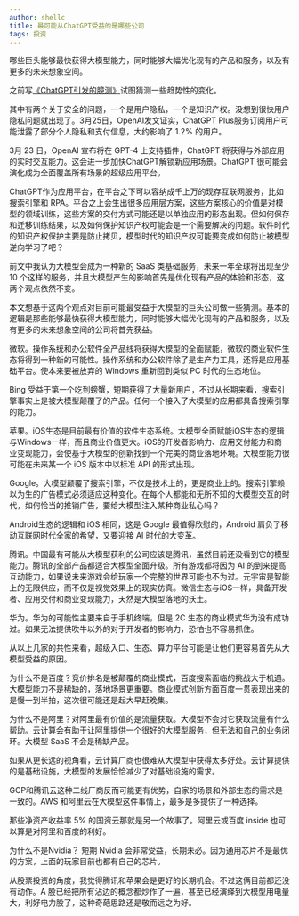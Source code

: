 ```yaml
---
author: shellc
title: 最可能从ChatGPT受益的是哪些公司
tags: 投资
---
```


哪些巨头能够最快获得大模型能力，同时能够大幅优化现有的产品和服务，以及有更多的未来想象空间。

<!--more-->

之前写[《ChatGPT引发的臆测》](https://shellc.cn/2023/03/18/ChatGPT%E5%BC%95%E5%8F%91%E7%9A%84%E8%87%86%E6%B5%8B.html)试图猜测一些趋势性的变化。

其中有两个关于安全的问题，一个是用户隐私，一个是知识产权。没想到很快用户隐私问题就出现了。3月25日，OpenAI发文证实，ChatGPT Plus服务订阅用户可能泄露了部分个人隐私和支付信息，大约影响了 1.2% 的用户。

3月 23 日，OpenAI 宣布将在 GPT-4 上支持插件，ChatGPT 将获得与外部应用的实时交互能力。这会进一步加快ChatGPT解锁新应用场景。ChatGPT 很可能会演化成为全面覆盖所有场景的超级应用平台。

ChatGPT作为应用平台，在平台之下可以容纳成千上万的现存互联网服务，比如搜索引擎和 RPA。平台之上会生出很多应用层方案，这些方案核心的价值是对模型的领域训练，这些方案的交付方式可能还是以单独应用的形态出现。但如何保存和迁移训练结果，以及如何保护知识产权可能会是一个需要解决的问题。软件时代的知识产权保护主要是防止拷贝，模型时代的知识产权可能要变成如何防止被模型逆向学习了吧？

前文中我认为大模型会成为一种新的 SaaS 类基础服务，未来一年全球将出现至少 10 个这样的服务，并且大模型产生的影响首先是优化现有产品的体验和形态，这两个观点依然不变。

本文想基于这两个观点对目前可能最受益于大模型的巨头公司做一些猜测。基本的逻辑是那些能够最快获得大模型能力，同时能够大幅优化现有的产品和服务，以及有更多的未来想象空间的公司将首先获益。

微软。操作系统和办公软件全产品线将获得大模型的全面赋能，微软的商业软件生态将得到一种新的可能性。操作系统和办公软件除了是生产力工具，还将是应用基础平台。使本来要被放弃的 Windows 重新回到类似 PC 时代的生态地位。

Bing 受益于第一个吃到螃蟹，短期获得了大量新用户，不过从长期来看，搜索引擎事实上是被大模型颠覆了的产品。任何一个接入了大模型的应用都具备搜索引擎的能力。

苹果。iOS生态是目前最有价值的软件生态系统。大模型全面赋能iOS生态的逻辑与Windows一样，而且商业价值更大。iOS的开发者影响力、应用交付能力和商业变现能力，会使基于大模型的创新找到一个完美的商业落地环境。大模型能力很可能在未来某一个 iOS 版本中以标准 API 的形式出现。

Google。大模型颠覆了搜索引擎，不仅是技术上的，更是商业上的。搜索引擎赖以为生的广告模式必须适应这种变化。在每个人都能和无所不知的大模型交互的时代，如何恰当的推销广告，要给大模型注入某种商业私心吗？

Android生态的逻辑和 iOS 相同，这是 Google 最值得欣慰的，Android 肩负了移动互联网时代全家的希望，又要迎接 AI 时代的大变革。

腾讯。中国最有可能从大模型获利的公司应该是腾讯，虽然目前还没看到它的模型能力。腾讯的全部产品都适合大模型全面升级。所有游戏都将因为 AI 的到来提高互动能力，如果说未来游戏会给玩家一个完整的世界可能也不为过。元宇宙是智能上的无限供应，而不仅是视觉效果上的现实仿真。微信生态与iOS一样，具备开发者、应用交付和商业变现能力，天然是大模型落地的沃土。

华为。华为的可能性主要来自于手机终端，但是 2C 生态的商业模式华为没有成功过。如果无法提供吹牛以外的对于开发者的影响力，恐怕也不容易抓住。

从以上几家的共性来看，超级入口、生态、算力平台可能是让他们更容易首先从大模型受益的原因。

为什么不是百度？竞价排名是被颠覆的商业模式，百度搜索面临的挑战大于机遇。大模型能力不是稀缺的，落地场景更重要。商业模式创新方面百度一贯表现出来的是慢一到半拍，这次很可能还是起大早赶晚集。

为什么不是阿里？对阿里最有价值的是流量获取。大模型不会对它获取流量有什么帮助。云计算会有助于让阿里提供一个很好的大模型服务，但无法和自己的业务闭环。大模型 SaaS 不会是稀缺产品。

如果从更长远的视角看，云计算厂商也很难从大模型中获得太多好处。云计算提供的是基础设施，大模型的发展恰恰减少了对基础设施的需求。

GCP和腾讯云这种二线厂商反而可能更有优势，自家的场景和外部生态的需求是一致的。AWS 和阿里云在大模型这件事情上，最多是多提供了一种选择。

那些净资产收益率 5% 的国资云那就是另一个故事了。阿里云或百度 inside 也可以算是对阿里和百度的利好。

为什么不是Nvidia？ 短期 Nvidia 会非常受益，长期未必。因为通用芯片不是最优的方案，上面的玩家目前也都有自己的芯片。

从股票投资的角度，我觉得腾讯和苹果会是更好的长期机会。不过这俩目前都还没有动作。A 股已经把所有沾边的概念都炒作了一遍，甚至已经演绎到大模型用电量大，利好电力股了，这种奇葩思路还是敬而远之为好。

